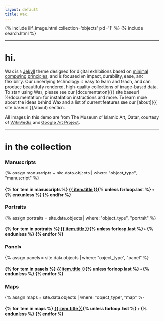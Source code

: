 ```yaml
---
layout: default
title: Wax.
---
```

{% include iiif_image.html collection='objects' pid='1' %}
{% include search.html %}
<hr>

# hi.

Wax is a [Jekyll](http://jekyllrb.com) theme designed for digital exhibitions based on [minimal computing principles](http://go-dh.github.io/mincomp/), and is focused on impact, durability, ease, and flexibility. Our underlying technology is easy to learn and teach, and can produce beautifully rendered, high-quality collections of image-based data. To start using Wax, please see our [documentation]({{ site.baseurl }}/documentation) for installation instructions and more. To learn more about the ideas behind Wax and a list of current features see our [about]({{ site.baseurl }}/about) section.

All images in this demo are from The Museum of Islamic Art, Qatar, courtesy of [WikiMedia](https://commons.wikimedia.org/wiki/Category:Google_Art_Project_works_in_The_Museum_of_Islamic_Art,_Qatar) and [Google Art Project](https://www.google.com/culturalinstitute/about/artproject/).

<hr>

# in the collection

<h3>Manuscripts</h3>
{% assign manuscripts = site.data.objects | where: "object_type", "manuscript" %}
<h4>
  {% for item in manuscripts %}
  <a href="{{ site.baseurl }}/objects/{{ item.pid }}/">{{ item.title }}</a>{% unless forloop.last %} &#9702; {% endunless %}
  {% endfor %}
</h4>

<h3>Portraits</h3>
{% assign portraits = site.data.objects | where: "object_type", "portrait" %}
<h4>
  {% for item in portraits %}
<a href="{{ site.baseurl }}/objects/{{ item.pid }}/">{{ item.title }}</a>{% unless forloop.last %} &#9702; {% endunless %}
  {% endfor %}
</h4>

<h3>Panels</h3>
{% assign panels = site.data.objects | where: "object_type", "panel" %}
<h4>
  {% for item in panels %}
  <a href="{{ site.baseurl }}/objects/{{ item.pid }}/">{{ item.title }}</a>{% unless forloop.last %} &#9702; {% endunless %}
  {% endfor %}
</h4>

<h3>Maps</h3>
{% assign maps = site.data.objects | where: "object_type", "map" %}
<h4>
  {% for item in maps %}
  <a href="{{ site.baseurl }}/objects/{{ item.pid }}/">{{ item.title }}</a>{% unless forloop.last %} &#9702; {% endunless %}
  {% endfor %}
</h4>
